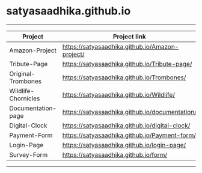 # satyasaadhika.github.io

-----------------------------------------------------------------------------
|  Project             | Project link                                       |
|----------------      |--------------                                      |
|  Amazon-Project      |  https://satyasaadhika.github.io/Amazon-project/   |
|  Tribute-Page        |  https://satyasaadhika.github.io/Tribute-page/     |
|  Original-Trombones  |  https://satyasaadhika.github.io/Trombones/        | 
|  Wildlife-Chornicles |  https://satyasaadhika.github.io/Wildlife/         |
|  Documentation-page  |  https://satyasaadhika.github.io/documentation/    |
|  Digital-Clock       |  https://satyasaadhika.github.io/digital-clock/    |
|  Payment-Form        |  https://satyasaadhika.github.io/Payment-form/     |
|  Login-Page          |  https://satyasaadhika.github.io/login-page/       |
|  Survey-Form         |https://satyasaadhika.github.io/form/               |
-----------------------------------------------------------------------------
